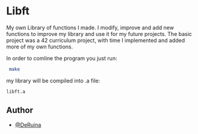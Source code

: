 
# Libft
My own Library of functions I made. I modify, improve and add 
new functions to improve my library and use it for my future
projects. The basic project was a 42 curriculum project, with 
time I implemented and added more of my own functions.

In order to comline the program you just run:
```bash
 make
```
my library will be compiled into .a file:
```bash
libft.a
```
## Author

- [@DeRuina](https://github.com/DeRuina)

